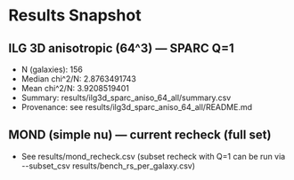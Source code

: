 # Results Snapshot

## ILG 3D anisotropic (64^3) — SPARC Q=1
- N (galaxies): 156
- Median chi^2/N: 2.8763491743
- Mean   chi^2/N: 3.9208519401
- Summary: results/ilg3d_sparc_aniso_64_all/summary.csv
- Provenance: see results/ilg3d_sparc_aniso_64_all/README.md

## MOND (simple nu) — current recheck (full set)
- See results/mond_recheck.csv (subset recheck with Q=1 can be run via --subset_csv results/bench_rs_per_galaxy.csv)

